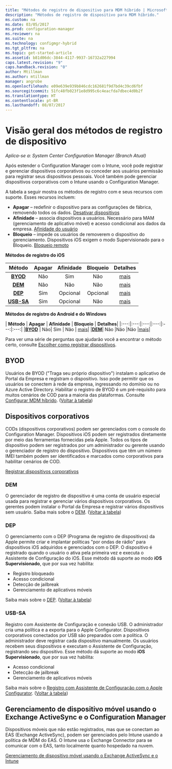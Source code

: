 ```yaml
---
title: "Métodos de registro de dispositivo para MDM híbrido | Microsoft Docs"
description: "Métodos de registro de dispositivo para MDM híbrido."
ms.custom: na
ms.date: 03/05/2017
ms.prod: configuration-manager
ms.reviewer: na
ms.suite: na
ms.technology: configmgr-hybrid
ms.tgt_pltfrm: na
ms.topic: get-started-article
ms.assetid: b81d06dc-3844-4117-9937-16732a227994
caps.latest.revision: "9"
caps.handback.revision: "0"
author: Mtillman
ms.author: mtillman
manager: angrobe
ms.openlocfilehash: e09e639e939b846cdc162681f9d7bd4c39cd6fbf
ms.sourcegitcommit: 51fc48fb023f1e8d995c6c4eacfda7dbec4d0b2f
ms.translationtype: HT
ms.contentlocale: pt-BR
ms.lasthandoff: 08/07/2017
---
```

# <a name="overview-of-device-enrollment-methods"></a>Visão geral dos métodos de registro de dispositivo

*Aplica-se a: System Center Configuration Manager (Branch Atual)*

Após estender o Configuration Manager com o Intune, você pode registrar e gerenciar dispositivos corporativos ou conceder aos usuários permissão para registrar seus dispositivos pessoais. Você também pode gerenciar dispositivos corporativos com o Intune usando o Configuration Manager.

A tabela a seguir mostra os métodos de registro com e seus recursos com suporte. Esses recursos incluem:
- **Apagar** – redefinir o dispositivo para as configurações de fábrica, removendo todos os dados. [Desativar dispositivos](../deploy-use/wipe-lock-reset-devices.md)
- **Afinidade** – associa dispositivos a usuários. Necessário para MAM (gerenciamento de aplicativo móvel) e acesso condicional aos dados da empresa. [Afinidade do usuário](../deploy-use/user-affinity-for-hybrid-managed-devices.md)
- **Bloqueio** – impede os usuários de removerem o dispositivo do gerenciamento. Dispositivos iOS exigem o modo Supervisionado para o Bloqueio. [Bloqueio remoto](../deploy-use/wipe-lock-reset-devices.md#remote-lock)

**Métodos de registro do iOS**

| **Método** |  **Apagar** |  **Afinidade**    |   **Bloqueio** | **Detalhes** |
|:---:|:---:|:---:|:---:|:---:|
|**[BYOD](#byod)** | Não|    Sim |   Não | [mais](../deploy-use/enable-platform-enrollment.md)|
|**[DEM](#dem)**|   Não |Não |Não  | [mais](../deploy-use/enroll-devices-with-device-enrollment-manager.md)|
|**[DEP](#dep)**|   Sim |   Opcional |  Opcional|[mais](../deploy-use/ios-device-enrollment-program-for-hybrid.md)|
|**[USB-SA](#usb-sa)**| Sim |   Opcional |  Não| [mais](../deploy-use/ios-hybrid-enrollment-using-apple-configurator.md)|

**Métodos de registro do Android e do Windows**

| **Método** |  **Apagar** |  **Afinidade**    |   **Bloqueio** | **Detalhes**|
|:---:|:---:|:---:|:---:|:---:|:---:|
|**[BYOD](#byod)** | Não|    Sim |   Não | [mais](../deploy-use/enroll-hybrid-windows.md)|
|**[DEM](#dem)**|   Não |Não |Não  |[mais](../deploy-use/enroll-devices-with-device-enrollment-manager.md)|

Para ver uma série de perguntas que ajudarão você a encontrar o método certo, consulte [Escolher como registrar dispositivos](/intune/get-started/choose-how-to-enroll-devices1).

## <a name="byod"></a>BYOD
Usuários de BYOD ("Traga seu próprio dispositivo") instalam o aplicativo de Portal da Empresa e registram o dispositivo. Isso pode permitir que os usuários se conectem à rede da empresa, ingressando no domínio ou no Azure Active Directory. Habilitar o registro de BYOD é um pré-requisito para muitos cenários de COD para a maioria das plataformas. Consulte [Configurar MDM híbrido](../deploy-use/setup-hybrid-mdm.md). ([Voltar à tabela](#overview-of-device-enrollment-methods))

## <a name="corporate-owned-devices"></a>Dispositivos corporativos
CODs (dispositivos corporativos) podem ser gerenciados com o console do Configuration Manager. Dispositivos iOS podem ser registrados diretamente por meio das ferramentas fornecidas pela Apple. Todos os tipos de dispositivo podem ser registrados por um administrador ou gerente usando o gerenciador de registro do dispositivo. Dispositivos que têm um número IMEI também podem ser identificados e marcados como corporativos para habilitar cenários de COD.

[Registrar dispositivos corporativos](../deploy-use/enroll-company-owned-devices.md)

### <a name="dem"></a>DEM
O gerenciador de registro de dispositivo é uma conta de usuário especial usada para registrar e gerenciar vários dispositivos corporativos. Os gerentes podem instalar o Portal da Empresa e registrar vários dispositivos sem usuário. Saiba mais sobre o [DEM](../deploy-use/enroll-devices-with-device-enrollment-manager.md). ([Voltar à tabela](#overview-of-device-enrollment-methods))

### <a name="dep"></a>DEP
O gerenciamento com o DEP (Programa de registro de dispositivos) da Apple permite criar e implantar políticas "por ondas de rádio" para dispositivos iOS adquiridos e gerenciados com o DEP. O dispositivo é registrado quando o usuário o ativa pela primeira vez e executa o Assistente de Configuração do iOS. Esse método dá suporte ao modo **iOS Supervisionado**, que por sua vez habilita:
  - Registro bloqueado
  - Acesso condicional
  - Detecção de jailbreak
  - Gerenciamento de aplicativos móveis

Saiba mais sobre o [DEP](../deploy-use/ios-device-enrollment-program-for-hybrid.md). ([Voltar à tabela](#overview-of-device-enrollment-methods))

### <a name="usb-sa"></a>USB-SA
Registro com Assistente de Configuração e conexão USB. O administrador cria uma política e a exporta para o Apple Configurator. Dispositivos corporativos conectados por USB são preparados com a política. O administrador deve registrar cada dispositivo manualmente. Os usuários recebem seus dispositivos e executam o Assistente de Configuração, registrando seu dispositivo. Esse método dá suporte ao modo **iOS Supervisionado**, que por sua vez habilita:
  - Acesso condicional
  - Detecção de jailbreak
  - Gerenciamento de aplicativos móveis

Saiba mais sobre o [Registro com Assistente de Configuração com o Apple Configurator](../deploy-use/ios-hybrid-enrollment-using-apple-configurator.md). ([Voltar à tabela](#overview-of-device-enrollment-methods))

## <a name="mobile-device-management-with-exchange-activesync-and-configuration-manager"></a>Gerenciamento de dispositivo móvel usando o Exchange ActiveSync e o Configuration Manager
Dispositivos móveis que não estão registrados, mas que se conectam ao EAS (Exchange ActiveSync), podem ser gerenciados pelo Intune usando a política de MDM do EAS. O Intune usa o Exchange Connector para se comunicar com o EAS, tanto localmente quanto hospedado na nuvem.

[Gerenciamento de dispositivo móvel usando o Exchange ActiveSync e o Intune](../deploy-use/manage-mobile-devices-with-exchange-activesync.md)

